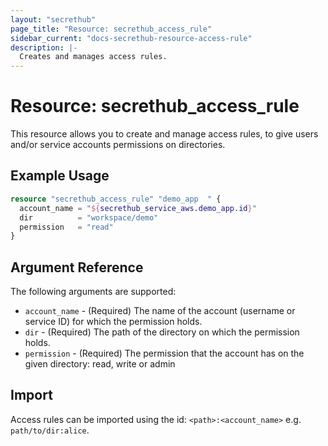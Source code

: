 ```yaml
---
layout: "secrethub"
page_title: "Resource: secrethub_access_rule"
sidebar_current: "docs-secrethub-resource-access-rule"
description: |-
  Creates and manages access rules.
---
```


# Resource: secrethub_access_rule

This resource allows you to create and manage access rules, to give users and/or service accounts permissions on directories.

## Example Usage

```terraform
resource "secrethub_access_rule" "demo_app  " {
  account_name = "${secrethub_service_aws.demo_app.id}"
  dir          = "workspace/demo"
  permission   = "read"
}
```

## Argument Reference

The following arguments are supported:

* `account_name` - (Required) The name of the account (username or service ID) for which the permission holds.
* `dir` - (Required) The path of the directory on which the permission holds.
* `permission` - (Required) The permission that the account has on the given directory: read, write or admin

## Import

Access rules can be imported using the id: `<path>:<account_name>` e.g. `path/to/dir:alice`.
